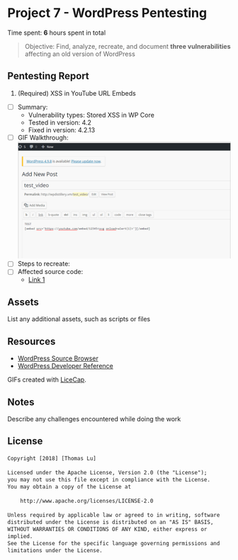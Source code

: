 # Project 7 - WordPress Pentesting
Time spent: **6** hours spent in total

> Objective: Find, analyze, recreate, and document **three vulnerabilities** affecting an old version of WordPress

## Pentesting Report
1. (Required) XSS in YouTube URL Embeds
  - [ ] Summary: 
    - Vulnerability types: Stored XSS in WP Core
    - Tested in version: 4.2
    - Fixed in version: 4.2.13
  - [ ] GIF Walkthrough: <img src="pro7_1.gif" width="800">
  - [ ] Steps to recreate: 
  - [ ] Affected source code:
    - [Link 1](https://core.trac.wordpress.org/browser/tags/version/src/source_file.php)




## Assets

List any additional assets, such as scripts or files

## Resources

- [WordPress Source Browser](https://core.trac.wordpress.org/browser/)
- [WordPress Developer Reference](https://developer.wordpress.org/reference/)

GIFs created with [LiceCap](http://www.cockos.com/licecap/).

## Notes

Describe any challenges encountered while doing the work

## License

    Copyright [2018] [Thomas Lu]

    Licensed under the Apache License, Version 2.0 (the "License");
    you may not use this file except in compliance with the License.
    You may obtain a copy of the License at

        http://www.apache.org/licenses/LICENSE-2.0

    Unless required by applicable law or agreed to in writing, software
    distributed under the License is distributed on an "AS IS" BASIS,
    WITHOUT WARRANTIES OR CONDITIONS OF ANY KIND, either express or implied.
    See the License for the specific language governing permissions and
    limitations under the License.
